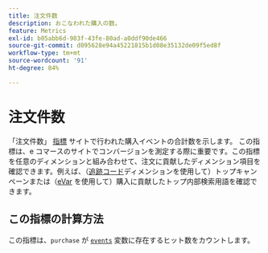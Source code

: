 ```yaml
---
title: 注文件数
description: おこなわれた購入の数。
feature: Metrics
exl-id: b05abb6d-983f-43fe-80ad-a0ddf90de466
source-git-commit: d095628e94a45221815b1d08e35132de09f5ed8f
workflow-type: tm+mt
source-wordcount: '91'
ht-degree: 84%

---
```


# 注文件数

「注文件数」 [指標](overview.md) サイトで行われた購入イベントの合計数を示します。 この指標は、e コマースのサイトでコンバージョンを測定する際に重要です。この指標を任意のディメンションと組み合わせて、注文に貢献したディメンション項目を確認できます。例えば、（[追跡コード](../dimensions/tracking-code.md)ディメンションを使用して）トップキャンペーンまたは（[eVar](../dimensions/evar.md) を使用して）購入に貢献したトップ内部検索用語を確認できます。

## この指標の計算方法

この指標は、`purchase` が [`events`](/help/implement/vars/page-vars/events/events-overview.md) 変数に存在するヒット数をカウントします。
